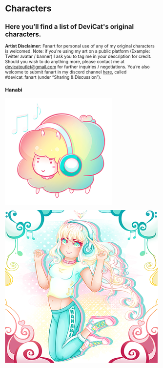 # Characters

## Here you’ll find a list of DeviCat's original characters.

**Artist Disclaimer:** Fanart for personal use of any of my original
characters is welcomed. Note: if you're using my art on a public platform (Example: Twitter avatar / banner) I ask you to tag me in your description for credit. Should you wish to do anything
more, please contact me at devicatoutlet@gmail.com for further
inquiries / negotiations. You’re also welcome to submit fanart in my
discord channel [here](https://discordapp.com/invite/devicat), called
#devicat_fanart (under “Sharing & Discussion”).

### Hanabi

![DJ Rainbow Sheep](img/djrainbowsheep.png)

![Hanabi](img/hanabi.png)

